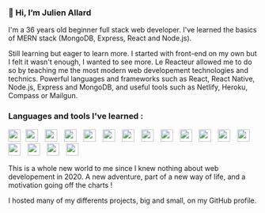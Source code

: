 ### 👋 Hi, I’m Julien Allard

I'm a 36 years old beginner full stack web developer. I've learned the basics of MERN stack (MongoDB, Express, React and Node.js).

Still learning but eager to learn more. I started with front-end on my own but I felt it wasn't enough, I wanted to see more. Le Reacteur allowed me to do so by teaching me the most modern web developement technologies and technics. Powerful languages and frameworks such as React, React Native, Node.js, Express and MongoDB, and useful tools such as Netlify, Heroku, Compass or Mailgun.

### Languages and tools I've learned :

<img width="25px" style="padding-right: 10px" src="https://cdn.jsdelivr.net/gh/devicons/devicon/icons/html5/html5-original.svg"/><img width="25px" style="margin-right: 10px" src="https://cdn.jsdelivr.net/gh/devicons/devicon/icons/css3/css3-original.svg"/>
<img width="25px" style="margin-right: 10px" src="https://cdn.jsdelivr.net/gh/devicons/devicon/icons/sass/sass-original.svg"/>
<img width="25px" style="margin-right: 10px" src="https://cdn.jsdelivr.net/gh/devicons/devicon/icons/javascript/javascript-original.svg"/>
<img width="25px" style="margin-right: 10px" src="https://cdn.jsdelivr.net/gh/devicons/devicon/icons/react/react-original.svg"/>
<img width="25px" style="margin-right: 10px" src="https://cdn.jsdelivr.net/gh/devicons/devicon/icons/express/express-original-wordmark.svg"/>
<img width="25px" style="margin-right: 10px" src="https://cdn.jsdelivr.net/gh/devicons/devicon/icons/mongodb/mongodb-original.svg"/>
<img width="25px" style="margin-right: 10px" src="https://cdn.jsdelivr.net/gh/devicons/devicon/icons/nodejs/nodejs-original.svg"/>
<img width="25px" style="margin-right: 10px" src="https://cdn.jsdelivr.net/gh/devicons/devicon/icons/vscode/vscode-original.svg"/>
<img width="25px" style="margin-right: 10px" src="https://cdn.jsdelivr.net/gh/devicons/devicon/icons/git/git-original.svg"/>
<img width="25px" style="margin-right: 10px" src="https://cdn.jsdelivr.net/gh/devicons/devicon/icons/github/github-original.svg"/>
<img width="25px" style="margin-right: 10px" src="https://cdn.jsdelivr.net/gh/devicons/devicon/icons/figma/figma-original.svg"/>
<img width="25px" style="margin-right: 10px" src="https://cdn.worldvectorlogo.com/logos/netlify.svg"/>
<img width="25px" style="margin-right: 10px" src="https://cdn.jsdelivr.net/gh/devicons/devicon/icons/heroku/heroku-original.svg"/>
<img width="25px" style="margin-right: 10px" src="https://cdn.jsdelivr.net/gh/devicons/devicon/icons/npm/npm-original-wordmark.svg"/>
<img width="25px" style="margin-right: 10px" src="https://cdn.jsdelivr.net/gh/devicons/devicon/icons/yarn/yarn-original.svg"/>
<img width="25px" style="margin-right: 10px" src="https://cdn.jsdelivr.net/gh/devicons/devicon/icons/slack/slack-original.svg"/>

This is a whole new world to me since I knew nothing about web developement in 2020.
A new adventure, part of a new way of life, and a motivation going off the charts !

I hosted many of my differents projects, big and small, on my GitHub profile.
